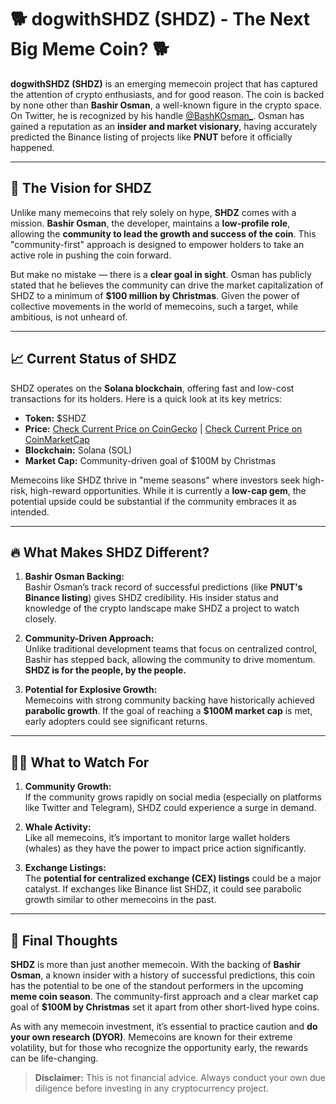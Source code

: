# 🐕 **dogwithSHDZ (SHDZ) - The Next Big Meme Coin?** 🐕

**dogwithSHDZ (SHDZ)** is an emerging memecoin project that has captured the attention of crypto enthusiasts, and for good reason. The coin is backed by none other than **Bashir Osman**, a well-known figure in the crypto space. On Twitter, he is recognized by his handle [@BashKOsman_](https://x.com/BashKOsman_). Osman has gained a reputation as an **insider and market visionary**, having accurately predicted the Binance listing of projects like **PNUT** before it officially happened. 

---

## 🚀 **The Vision for SHDZ**
Unlike many memecoins that rely solely on hype, **SHDZ** comes with a mission. **Bashir Osman**, the developer, maintains a **low-profile role**, allowing the **community to lead the growth and success of the coin**. This "community-first" approach is designed to empower holders to take an active role in pushing the coin forward. 

But make no mistake — there is a **clear goal in sight**. Osman has publicly stated that he believes the community can drive the market capitalization of SHDZ to a minimum of **$100 million by Christmas**. Given the power of collective movements in the world of memecoins, such a target, while ambitious, is not unheard of.

---

## 📈 **Current Status of SHDZ**
SHDZ operates on the **Solana blockchain**, offering fast and low-cost transactions for its holders. Here is a quick look at its key metrics:  

- **Token:** $SHDZ  
- **Price:** [Check Current Price on CoinGecko](https://www.coingecko.com/en/coins/dogwithshdz) | [Check Current Price on CoinMarketCap](https://coinmarketcap.com/dexscan/solana/DbiykEPS86hTG9tQZ6N9in6ag5Hzkxz7h71BnAtaZdqj/)  
- **Blockchain:** Solana (SOL)  
- **Market Cap:** Community-driven goal of $100M by Christmas  

Memecoins like SHDZ thrive in "meme seasons" where investors seek high-risk, high-reward opportunities. While it is currently a **low-cap gem**, the potential upside could be substantial if the community embraces it as intended. 

---

## 🔥 **What Makes SHDZ Different?**
1. **Bashir Osman Backing:**  
   Bashir Osman’s track record of successful predictions (like **PNUT's Binance listing**) gives SHDZ credibility. His insider status and knowledge of the crypto landscape make SHDZ a project to watch closely.  

2. **Community-Driven Approach:**  
   Unlike traditional development teams that focus on centralized control, Bashir has stepped back, allowing the community to drive momentum. **SHDZ is for the people, by the people.**  

3. **Potential for Explosive Growth:**  
   Memecoins with strong community backing have historically achieved **parabolic growth**. If the goal of reaching a **$100M market cap** is met, early adopters could see significant returns.  

---

## 🕵️‍♂️ **What to Watch For**
1. **Community Growth:**  
   If the community grows rapidly on social media (especially on platforms like Twitter and Telegram), SHDZ could experience a surge in demand.  

2. **Whale Activity:**  
   Like all memecoins, it’s important to monitor large wallet holders (whales) as they have the power to impact price action significantly.  

3. **Exchange Listings:**  
   The **potential for centralized exchange (CEX) listings** could be a major catalyst. If exchanges like Binance list SHDZ, it could see parabolic growth similar to other memecoins in the past.  

---

## 📘 **Final Thoughts**
**SHDZ** is more than just another memecoin. With the backing of **Bashir Osman**, a known insider with a history of successful predictions, this coin has the potential to be one of the standout performers in the upcoming **meme coin season**. The community-first approach and a clear market cap goal of **$100M by Christmas** set it apart from other short-lived hype coins.  

As with any memecoin investment, it’s essential to practice caution and **do your own research (DYOR)**. Memecoins are known for their extreme volatility, but for those who recognize the opportunity early, the rewards can be life-changing.  

> **Disclaimer:** This is not financial advice. Always conduct your own due diligence before investing in any cryptocurrency project.  
